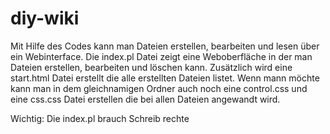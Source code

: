 # diy-wiki
Mit Hilfe des Codes kann man Dateien erstellen, bearbeiten und lesen über ein Webinterface.
Die index.pl Datei zeigt eine Weboberfläche in der man Dateien erstellen, bearbeiten und löschen kann.
Zusätzlich wird eine start.html Datei erstellt die alle erstellten Dateien listet. 
Wenn mann möchte kann man in dem gleichnamigen Ordner auch noch eine control.css und eine css.css Datei erstellen die 
bei allen Dateien angewandt wird.

Wichtig: Die index.pl brauch Schreib rechte
